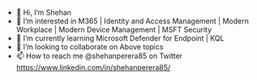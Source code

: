 - 👋 Hi, I’m Shehan
- 👀 I’m interested in M365 | Identity and Access Management | Modern Workplace | Modern Device Management | MSFT Security
- 🌱 I’m currently learning Microsoft Defender for Endpoint | KQL
- 💞️ I’m looking to collaborate on Above topics
- 📫 How to reach me @shehanperera85 on Twitter https://www.linkedin.com/in/shehanperera85/

<!---
shehanperera85/shehanperera85 is a ✨ special ✨ repository because its `README.md` (this file) appears on your GitHub profile.
You can click the Preview link to take a look at your changes.
--->
